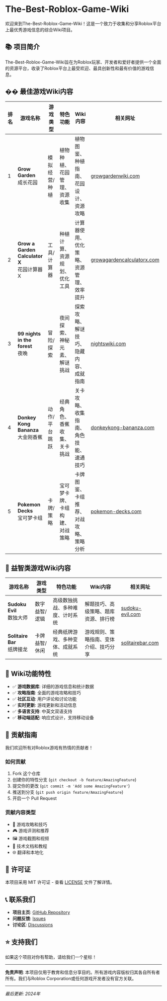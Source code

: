 # The-Best-Roblox-Game-Wiki

欢迎来到The-Best-Roblox-Game-Wiki！这是一个致力于收集和分享Roblox平台上最优秀游戏信息的综合Wiki项目。

## 📚 项目简介

The-Best-Roblox-Game-Wiki旨在为Roblox玩家、开发者和爱好者提供一个全面的资源平台，收录了Roblox平台上最受欢迎、最具创新性和最有价值的游戏信息。

## �� 最佳游戏Wiki内容

| 排名 | 游戏名称 | 游戏类型 | 特色功能 | Wiki内容 | 相关网址 |
|------|----------|----------|----------|----------|----------|
| 1 | **Grow Garden**<br>成长花园 | 模拟经营/种植 | 植物种植、花园管理、资源收集 | 植物图鉴、种植指南、花园设计、资源攻略 | [growgardenwiki.com](https://growgardenwiki.com) |
| 2 | **Grow a Garden Calculator X**<br>花园计算器X | 工具/计算器 | 种植计算、资源规划、优化工具 | 计算器使用、优化策略、资源管理、效率提升 | [growagardencalculatorx.com](https://growagardencalculatorx.com) |
| 3 | **99 nights in the forest**<br>夜晚 | 冒险/探索 | 夜间探索、神秘元素、解谜挑战 | 探索攻略、解谜技巧、隐藏内容、成就指南 | [nightswiki.com](https://nightswiki.com) |
| 4 | **Donkey Kong Bananza**<br>大金刚香蕉 | 动作/平台跳跃 | 经典角色、香蕉收集、关卡挑战 | 关卡攻略、收集指南、角色技能、速通技巧 | [donkeykong-bananza.com](https://donkeykong-bananza.com) |
| 5 | **Pokemon Decks**<br>宝可梦卡组 | 卡牌/策略 | 宝可梦卡牌、卡组构建、对战策略 | 卡牌图鉴、卡组推荐、对战攻略、策略分析 | [pokemon-decks.com](https://pokemon-decks.com) |

## 🧩 益智类游戏Wiki内容

| 游戏名称 | 游戏类型 | 特色功能 | Wiki内容 | 相关网址 |
|----------|----------|----------|----------|----------|
| **Sudoku Evil**<br>数独大师 | 数字益智/逻辑 | 高级数独挑战、多种难度、计时系统 | 解题技巧、高级策略、题库资源、排行榜 | [sudoku-evil.com](https://sudoku-evil.com) |
| **Solitaire Bar**<br>纸牌接龙 | 卡牌益智/休闲 | 经典纸牌游戏、多种变体、成就系统 | 游戏规则、策略指南、变体介绍、技巧分享 | [solitairebar.com](https://solitairebar.com) |

## 📖 Wiki功能特性

- ✅ **游戏数据库**: 详细的游戏信息和统计数据
- ✅ **攻略指南**: 全面的游戏攻略和技巧
- ✅ **社区互动**: 用户评论和讨论功能
- ✅ **实时更新**: 游戏更新和活动信息
- ✅ **多语言支持**: 中英文双语支持
- ✅ **移动端适配**: 响应式设计，支持移动设备

## 🤝 贡献指南

我们欢迎所有对Roblox游戏有热情的贡献者！

### 如何贡献
1. Fork 这个仓库
2. 创建你的特性分支 (`git checkout -b feature/AmazingFeature`)
3. 提交你的更改 (`git commit -m 'Add some AmazingFeature'`)
4. 推送到分支 (`git push origin feature/AmazingFeature`)
5. 开启一个 Pull Request

### 贡献内容类型
- 📝 游戏攻略和技巧
- 🎮 游戏评测和推荐
- 🖼️ 游戏截图和视频
- 🔧 技术文档和教程
- 🌐 翻译和本地化

## 📄 许可证

本项目采用 MIT 许可证 - 查看 [LICENSE](LICENSE) 文件了解详情。

## 📞 联系我们

- **项目主页**: [GitHub Repository](https://github.com/your-username/The-Best-Roblox-Game-Wiki)
- **问题反馈**: [Issues](https://github.com/your-username/The-Best-Roblox-Game-Wiki/issues)
- **讨论区**: [Discussions](https://github.com/your-username/The-Best-Roblox-Game-Wiki/discussions)

## ⭐ 支持我们

如果这个项目对你有帮助，请给我们一个星标！

---

**免责声明**: 本项目仅用于教育和信息分享目的。所有游戏内容版权归其各自所有者所有。我们与Roblox Corporation或任何游戏开发者没有官方关联。

---

*最后更新: 2024年* 